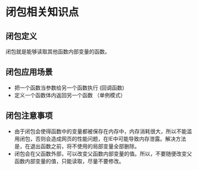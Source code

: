 # 闭包相关知识点

## 闭包定义
闭包就是能够读取其他函数内部变量的函数。

## 闭包应用场景
 - 把一个函数当参数给另一个函数执行 (回调函数)
 - 定义一个函数体内返回另一个函数 （单例模式）

## 闭包注意事项
 - 由于闭包会使得函数中的变量都被保存在内存中，内存消耗很大，所以不能滥用闭包，否则会造成网页的性能问题，在IE中可能导致内存泄露。解决方法是，在退出函数之前，将不使用的局部变量全部删除。
 - 闭包会在父函数外部，可以改变父函数内部变量的值。所以，不要随便改变父函数内部变量的值，只能读取，尽量不要修改。